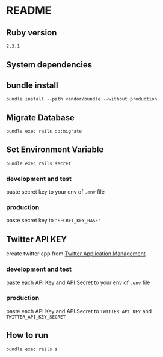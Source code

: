 # README

## Ruby version
`2.3.1`

## System dependencies

## bundle install

```
bundle install --path vendor/bundle --without production
```

##  Migrate Database
```
bundle exec rails db:migrate
```

## Set Environment Variable
```
bundle exec rails secret
```

### development and test

paste secret key to your env of
`.env` file

### production
paste secret key to `"SECRET_KEY_BASE"`
 
## Twitter API KEY
create twitter app from [Twitter Application Management](https://apps.twitter.com/)

### development and test
paste each API Key and API Secret to your env of
`.env` file

### production

paste each API Key and API Secret to `TWITTER_API_KEY` and `TWITTER_API_KEY_SECRET`

## How to run
```
bundle exec rails s
```
